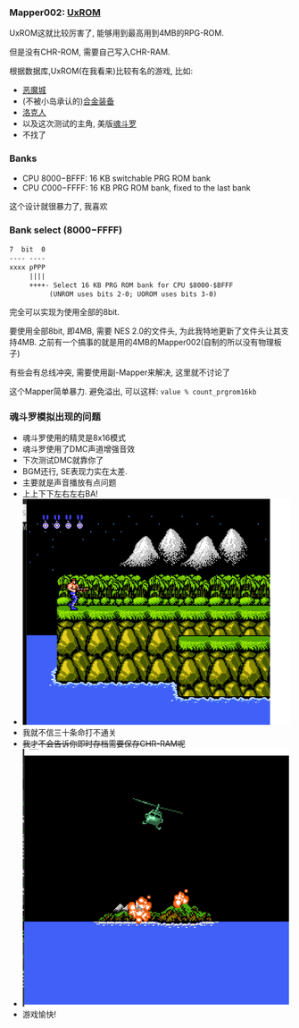 ### Mapper002: [UxROM](https://wiki.nesdev.com/w/index.php/UxROM)

UxROM这就比较厉害了, 能够用到最高用到4MB的RPG-ROM.

但是没有CHR-ROM, 需要自己写入CHR-RAM.

根据数据库,UxROM(在我看来)比较有名的游戏, 比如:
 - [恶魔城](http://bootgod.dyndns.org:7777/profile.php?id=57)
 - (不被小岛承认的)[合金装备](http://bootgod.dyndns.org:7777/profile.php?id=79)
 - [洛克人](http://bootgod.dyndns.org:7777/profile.php?id=608)
 - 以及这次测试的主角, 美版[魂斗罗](http://bootgod.dyndns.org:7777/profile.php?id=52)
 - 不找了

 ### Banks
 - CPU $8000-$BFFF: 16 KB switchable PRG ROM bank
 - CPU $C000-$FFFF: 16 KB PRG ROM bank, fixed to the last bank

 这个设计就很暴力了, 我喜欢

### Bank select ($8000-$FFFF)
```
7  bit  0
---- ----
xxxx pPPP
     ||||
     ++++- Select 16 KB PRG ROM bank for CPU $8000-$BFFF
          (UNROM uses bits 2-0; UOROM uses bits 3-0)
```
完全可以实现为使用全部的8bit.

要使用全部8bit, 即4MB, 需要 NES 2.0的文件头, 为此我特地更新了文件头让其支持4MB. 之前有一个搞事的就是用的4MB的Mapper002(自制的所以没有物理板子)

有些会有总线冲突, 需要使用副-Mapper来解决, 这里就不讨论了

这个Mapper简单暴力. 避免溢出, 可以这样: ```value % count_prgrom16kb```

### 魂斗罗模拟出现的问题
 - 魂斗罗使用的精灵是8x16模式
 - 魂斗罗使用了DMC声道增强音效
 - 下次测试DMC就靠你了
 - BGM还行, SE表现力实在太差.
 - 主要就是声音播放有点问题
 - 上上下下左右左右BA!
 - ![30life](./30life.png)
 - 我就不信三十条命打不通关
 - ~~我才不会告诉你即时存档需要保存CHR-RAM呢~~
 - ![clear](./clear.png)
 - 游戏愉快!